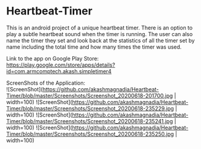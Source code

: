 # Heartbeat-Timer
This is an android project of a unique heartbeat timer.
There is an option to play a subtle heartbeat sound when the timer is running.
The user can also name the timer they set and look back at the statistics of all the timer set by name including the total time and how many times the timer was used.

Link to the app on Google Play Store: https://play.google.com/store/apps/details?id=com.armcomptech.akash.simpletimer4

ScreenShots of the Application:
<br>
![ScreenShot](https://github.com/akashmagnadia/Heartbeat-Timer/blob/master/Screenshots/Screenshot_20200618-201700.jpg | width=100)
![ScreenShot](https://github.com/akashmagnadia/Heartbeat-Timer/blob/master/Screenshots/Screenshot_20200618-235229.jpg | width=100)
![ScreenShot](https://github.com/akashmagnadia/Heartbeat-Timer/blob/master/Screenshots/Screenshot_20200618-235241.jpg | width=100)
![ScreenShot](https://github.com/akashmagnadia/Heartbeat-Timer/blob/master/Screenshots/Screenshot_20200618-235250.jpg | width=100)
